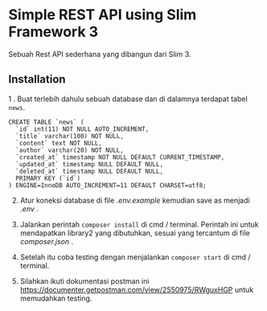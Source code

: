 # Simple REST API using Slim Framework 3

Sebuah Rest API sederhana yang dibangun dari Slim 3.

## Installation

1 . Buat terlebih dahulu sebuah database dan di dalamnya terdapat tabel `news`.

```
CREATE TABLE `news` (
  `id` int(11) NOT NULL AUTO_INCREMENT,
  `title` varchar(100) NOT NULL,
  `content` text NOT NULL,
  `author` varchar(20) NOT NULL,
  `created_at` timestamp NOT NULL DEFAULT CURRENT_TIMESTAMP,
  `updated_at` timestamp NULL DEFAULT NULL,
  `deleted_at` timestamp NULL DEFAULT NULL,
  PRIMARY KEY (`id`)
) ENGINE=InnoDB AUTO_INCREMENT=11 DEFAULT CHARSET=utf8;
```

2. Atur koneksi database di file _.env.example_ kemudian save as menjadi _.env_ .

3. Jalankan perintah `composer install` di cmd / terminal. Perintah ini untuk mendapatkan library2 yang dibutuhkan, sesuai yang tercantum di file _composer.json_ .

4. Setelah itu coba testing dengan menjalankan `composer start` di cmd / terminal.

5. Silahkan ikuti dokumentasi postman ini https://documenter.getpostman.com/view/2550975/RWguxHGP untuk memudahkan testing.
